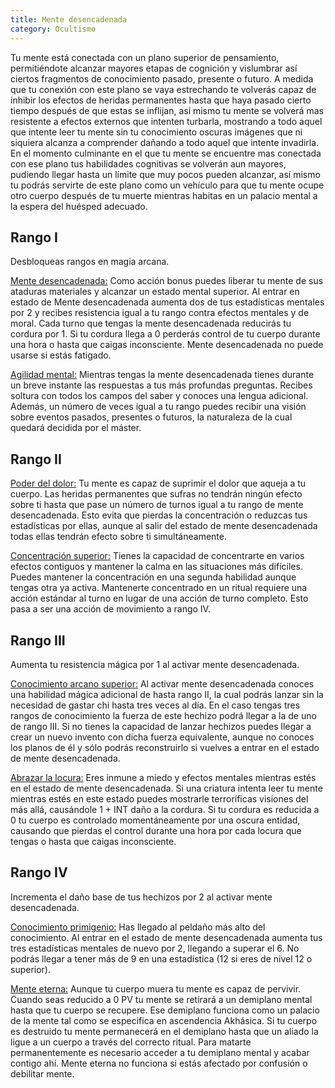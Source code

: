 ```yaml
---
title: Mente desencadenada
category: Ocultismo
---
```


Tu mente está conectada con un plano superior de pensamiento, permitiéndote alcanzar mayores etapas de cognición y vislumbrar así ciertos fragmentos de conocimiento pasado, presente o futuro. A medida que tu conexión con este plano se vaya estrechando te volverás capaz de inhibir los efectos de heridas permanentes hasta que haya pasado cierto tiempo después de que estas se inflijan, así mismo tu mente se volverá mas resistente a efectos externos que intenten turbarla, mostrando a todo aquel que intente leer tu mente sin tu conocimiento oscuras imágenes que ni siquiera alcanza a comprender dañando a todo aquel que intente invadirla. En el momento culminante en el que tu mente se encuentre mas conectada con ese plano tus habilidades cognitivas se volverán aun mayores, pudiendo llegar hasta un límite que muy pocos pueden alcanzar, así mismo tu podrás servirte de este plano como un vehículo para que tu mente ocupe otro cuerpo después de tu muerte mientras habitas  en un palacio mental a la espera del huésped adecuado.

## Rango I

Desbloqueas rangos en magia arcana.

<u>Mente desencadenada:</u> Como acción bonus puedes liberar tu mente de sus ataduras materiales y alcanzar un estado mental superior. Al entrar en estado de Mente desencadenada aumenta dos de tus estadísticas mentales por 2 y recibes resistencia igual a tu rango contra efectos mentales y de moral. Cada turno que tengas la mente desencadenada reducirás tu cordura por 1. Si tu cordura llega a 0 perderás control de tu cuerpo durante una hora o hasta que caigas inconsciente. Mente desencadenada no puede usarse si estás fatigado.

<u>Agilidad mental:</u> Mientras tengas la mente desencadenada tienes durante un breve instante las respuestas a tus más profundas preguntas. Recibes soltura con todos los campos del saber y conoces una lengua adicional. Además, un número de veces igual a tu rango puedes recibir una visión sobre eventos pasados, presentes o futuros, la naturaleza de la cual quedará decidida por el máster. 

## Rango II

<u>Poder del dolor:</u> Tu mente es capaz de suprimir el dolor que aqueja a tu cuerpo. Las heridas permanentes que sufras no tendrán ningún efecto sobre ti hasta que pase un número de turnos igual a tu rango de mente desencadenada. Esto evita que pierdas la concentración o reduzcas tus estadísticas por ellas, aunque al salir del estado de mente desencadenada todas ellas tendrán efecto sobre ti simultáneamente.

<u>Concentración superior:</u> Tienes la capacidad de concentrarte en varios efectos contiguos y mantener la calma en las situaciones más difíciles. Puedes mantener la concentración en una segunda habilidad aunque tengas otra ya activa. Mantenerte concentrado en un ritual requiere una acción estándar al turno en lugar de una acción de turno completo. Esto pasa a ser una acción de movimiento a rango IV.

## Rango III

Aumenta tu resistencia mágica por 1 al activar mente desencadenada.

<u>Conocimiento arcano superior:</u> Al activar mente desencadenada conoces una habilidad mágica adicional de hasta rango II, la cual podrás lanzar sin la necesidad de gastar chi hasta tres veces al día. En el caso tengas tres rangos de conocimiento la fuerza de este hechizo podrá llegar a la de uno de rango III. Si no tienes la capacidad de lanzar hechizos puedes llegar a crear un nuevo invento con dicha fuerza equivalente, aunque no conoces los planos de él y sólo podrás reconstruirlo si vuelves a entrar en el estado de mente desencadenada.

<u>Abrazar la locura:</u> Eres inmune a miedo y efectos mentales mientras estés en el estado de mente desencadenada. Si una criatura intenta leer tu mente mientras estés en este estado puedes mostrarle terroríficas visiones del más allá, causándole 1 + INT daño a la cordura. Si tu cordura es reducida a 0 tu cuerpo es controlado momentáneamente por una oscura entidad, causando que pierdas el control durante una hora por cada locura que tengas o hasta que caigas inconsciente.

## Rango IV

Incrementa el daño base de tus hechizos por 2 al activar mente desencadenada.

<u>Conocimiento primigenio:</u> Has llegado al peldaño más alto del conocimiento. Al entrar en el estado de mente desencadenada aumenta tus tres estadísticas mentales de nuevo por 2, llegando a superar el 6. No podrás llegar a tener más de 9 en una estadística (12 si eres de nivel 12 o superior).

<u>Mente eterna:</u> Aunque tu cuerpo muera tu mente es capaz de pervivir. Cuando seas reducido a 0 PV tu mente se retirará a un demiplano mental hasta que tu cuerpo se recupere. Ese demiplano funciona como un palacio de la mente tal como se especifica en ascendencia Akhásica. Si tu cuerpo es destruido tu mente permanecerá en el demiplano hasta que un aliado la ligue a un cuerpo a través del correcto ritual. Para matarte permanentemente es necesario acceder a tu demiplano mental y acabar contigo ahí. Mente eterna no funciona si estás afectado por confusión o debilitar mente.